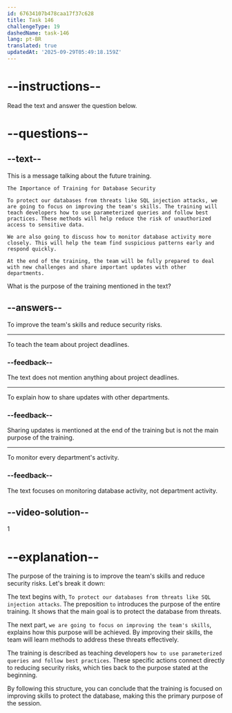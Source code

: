 ```yaml
---
id: 67634107b478caa17f37c628
title: Task 146
challengeType: 19
dashedName: task-146
lang: pt-BR
translated: true
updatedAt: '2025-09-29T05:49:18.159Z'
---
```

<!-- READING -->

# --instructions--

Read the text and answer the question below.

# --questions--

## --text--

This is a message talking about the future training.

`The Importance of Training for Database Security`

`To protect our databases from threats like SQL injection attacks, we are going to focus on improving the team's skills. The training will teach developers how to use parameterized queries and follow best practices. These methods will help reduce the risk of unauthorized access to sensitive data.`  

`We are also going to discuss how to monitor database activity more closely. This will help the team find suspicious patterns early and respond quickly.`  

`At the end of the training, the team will be fully prepared to deal with new challenges and share important updates with other departments.`

What is the purpose of the training mentioned in the text?

## --answers--

To improve the team's skills and reduce security risks.

---

To teach the team about project deadlines.

### --feedback--

The text does not mention anything about project deadlines.

---

To explain how to share updates with other departments.

### --feedback--

Sharing updates is mentioned at the end of the training but is not the main purpose of the training.

---

To monitor every department's activity.

### --feedback--

The text focuses on monitoring database activity, not department activity.

## --video-solution--

1

# --explanation--

The purpose of the training is to improve the team's skills and reduce security risks. Let's break it down:  

The text begins with, `To protect our databases from threats like SQL injection attacks`. The preposition `to` introduces the purpose of the entire training. It shows that the main goal is to protect the database from threats.  

The next part, `we are going to focus on improving the team's skills`, explains how this purpose will be achieved. By improving their skills, the team will learn methods to address these threats effectively.  

The training is described as teaching developers `how to use parameterized queries and follow best practices`. These specific actions connect directly to reducing security risks, which ties back to the purpose stated at the beginning.  

By following this structure, you can conclude that the training is focused on improving skills to protect the database, making this the primary purpose of the session.
